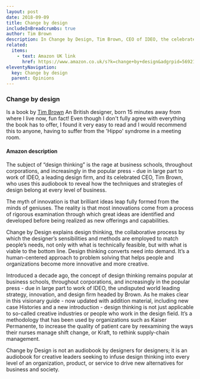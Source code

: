```yaml
---
layout: post
date: 2018-09-09
title: Change by design
includeInBreadcrumbs: true
author: Tim Brown
description: In Change by Design, Tim Brown, CEO of IDEO, the celebrated innovation and design firm, shows how the techniques and strategies of design belong at every level of business.
related:
  items:
    - text: Amazon UK link
      href: https://www.amazon.co.uk/s?k=change+by+design&adgrpid=56921974007&gclid=Cj0KCQiA09eQBhCxARIsAAYRiykfVpJs24bmx_yN0QT2_TSSUVonphP_4eMi1_JOIurGRxkxQvJH1YkaApdPEALw_wcB&hvadid=259027708776&hvdev=c&hvlocphy=9046607&hvnetw=g&hvqmt=e&hvrand=13231434181519639106&hvtargid=kwd-299710008209&hydadcr=24402_1748874&tag=googhydr-21&ref=pd_sl_9dx752edaj_e
eleventyNavigation:
  key: Change by design
  parent: Opinions
---
```


### Change by design

Is a book by [Tim Brown](https://www.ideo.com/people/tim-brown) An British designer, born 15 minutes away from where I live now, fun fact! Even though I don't fully agree with everything the book has to offer, I found it very easy to read and I would recommend this to anyone, having to suffer from the 'Hippo' syndrome in a meeting room.

#### Amazon description

The subject of “design thinking” is the rage at business schools, throughout corporations, and increasingly in the popular press - due in large part to work of IDEO, a leading design firm, and its celebrated CEO, Tim Brown, who uses this audiobook to reveal how the techniques and strategies of design belong at every level of business.

The myth of innovation is that brilliant ideas leap fully formed from the minds of geniuses. The reality is that most innovations come from a process of rigorous examination through which great ideas are identified and developed before being realized as new offerings and capabilities.

Change by Design explains design thinking, the collaborative process by which the designer’s sensibilities and methods are employed to match people’s needs, not only with what is technically feasible, but with what is viable to the bottom line. Design thinking converts need into demand. It’s a human-centered approach to problem solving that helps people and organizations become more innovative and more creative.

Introduced a decade ago, the concept of design thinking remains popular at business schools, throughout corporations, and increasingly in the popular press - due in large part to work of IDEO, the undisputed world leading strategy, innovation, and design firm headed by Brown. As he makes clear in this visionary guide - now updated with addition material, including new case Histories and a new introduction - design thinking is not just applicable to so-called creative industries or people who work in the design field. It’s a methodology that has been used by organizations such as Kaiser Permanente, to increase the quality of patient care by reexamining the ways their nurses manage shift change, or Kraft, to rethink supply-chain management.

Change by Design is not an audiobook by designers for designers; it is an audiobook for creative leaders seeking to infuse design thinking into every level of an organization, product, or service to drive new alternatives for business and society.
